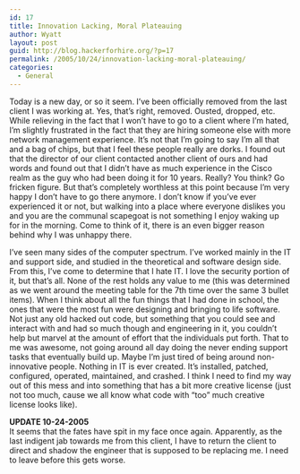 ```yaml
---
id: 17
title: Innovation Lacking, Moral Plateauing
author: Wyatt
layout: post
guid: http://blog.hackerforhire.org/?p=17
permalink: /2005/10/24/innovation-lacking-moral-plateauing/
categories:
  - General
---
```

Today is a new day, or so it seem. I&#8217;ve been officially removed from the last client I was working at. Yes, that&#8217;s right, removed. Ousted, dropped, etc. While relieving in the fact that I won&#8217;t have to go to a client where I&#8217;m hated, I&#8217;m slightly frustrated in the fact that they are hiring someone else with more network management experience. It&#8217;s not that I&#8217;m going to say I&#8217;m all that and a bag of chips, but that I feel these people really are dorks. I found out that the director of our client contacted another client of ours and had words and found out that I didn&#8217;t have as much experience in the Cisco realm as the guy who had been doing it for 10 years. Really? You think? Go fricken figure. But that&#8217;s completely worthless at this point because I&#8217;m very happy I don&#8217;t have to go there anymore. I don&#8217;t know if you&#8217;ve ever experienced it or not, but walking into a place where everyone dislikes you and you are the communal scapegoat is not something I enjoy waking up for in the morning. Come to think of it, there is an even bigger reason behind why I was unhappy there.

I&#8217;ve seen many sides of the computer spectrum. I&#8217;ve worked mainly in the IT and support side, and studied in the theoretical and software design side. From this, I&#8217;ve come to determine that I hate IT. I love the security portion of it, but that&#8217;s all. None of the rest holds any value to me (this was determined as we went around the meeting table for the 7th time over the same 3 bullet items). When I think about all the fun things that I had done in school, the ones that were the most fun were designing and bringing to life software. Not just any old hacked out code, but something that you could see and interact with and had so much though and engineering in it, you couldn&#8217;t help but marvel at the amount of effort that the individuals put forth. That to me was awesome, not going around all day doing the never ending support tasks that eventually build up. Maybe I&#8217;m just tired of being around non-innovative people. Nothing in IT is ever created. It&#8217;s installed, patched, configured, operated, maintained, and crashed. I think I need to find my way out of this mess and into something that has a bit more creative license (just not too much, cause we all know what code with &#8220;too&#8221; much creative license looks like).

**UPDATE 10-24-2005**  
It seems that the fates have spit in my face once again. Apparently, as the last indigent jab towards me from this client, I have to return the client to direct and shadow the engineer that is supposed to be replacing me. I need to leave before this gets worse.